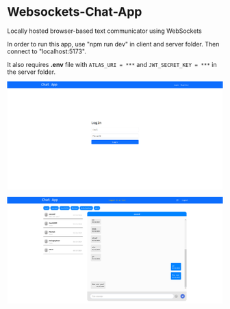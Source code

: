 # Websockets-Chat-App
Locally hosted browser-based text communicator using WebSockets

In order to run this app, use "npm run dev" in client and server folder. Then connect to "localhost:5173".

It also requires **.env** file with ``ATLAS_URI = ***`` and ``JWT_SECRET_KEY = ***`` in the server folder.

![Login_Window](IMAGES/LoginWindow.png)

![App_Structure](IMAGES/AppStructure.png)